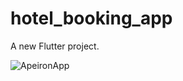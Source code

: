 # hotel_booking_app

A new Flutter project.

![ApeironApp](https://github.com/e-khalifa/Apeiron-HotelBookingApp/assets/170952219/ae0f354f-366e-4dde-a458-8fd63dd24ecc)

 
 
